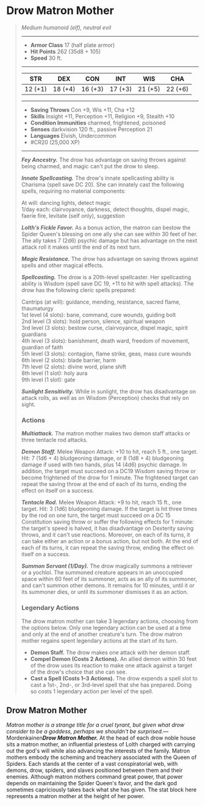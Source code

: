 # Drow Matron Mother
>*Medium humanoid (elf), neutral evil*
>___
>- **Armor Class** 17 (half plate armor)
>- **Hit Points** 262 (35d8 + 105)
>- **Speed** 30 ft.
>___
>|STR|DEX|CON|INT|WIS|CHA|
>|:---:|:---:|:---:|:---:|:---:|:---:|
>|12 (+1)|18 (+4)|16 (+3)|17 (+3)|21 (+5)|22 (+6)|
>___
>- **Saving Throws** Con +9, Wis +11, Cha +12
>- **Skills** Insight +11, Perception +11, Religion +9, Stealth +10
>- **Condition Immunities** charmed, frightened, poisoned
>- **Senses** darkvision 120 ft., passive Perception 21
>- **Languages** Elvish, Undercommon
>- #CR20 (25,000 XP)
>___
>***Fey Ancestry.*** The drow has advantage on saving throws against being charmed, and magic can't put the drow to sleep.  
>
>***Innate Spellcasting.*** The drow's innate spellcasting ability is Charisma (spell save DC 20). She can innately cast the following spells, requiring no material components:  
>
>At will: dancing lights, detect magic  
>1/day each: clairvoyance, darkness, detect thoughts, dispel magic, faerie fire, levitate (self only), suggestion  
>
>
>***Lolth's Fickle Favor.*** As a bonus action, the matron can bestow the Spider Queen's blessing on one ally she can see within 30 feet of her. The ally takes 7 (2d6) psychic damage but has advantage on the next attack roll it makes until the end of its next turn.  
>
>***Magic Resistance.*** The drow has advantage on saving throws against spells and other magical effects.  
>
>***Spellcasting.*** The drow is a 20th-level spellcaster. Her spellcasting ability is Wisdom (spell save DC 19, +11 to hit with spell attacks). The drow has the following cleric spells prepared:  
>
>Cantrips (at will): guidance, mending, resistance, sacred flame, thaumaturgy  
>1st level (4 slots): bane, command, cure wounds, guiding bolt  
>2nd level (3 slots): hold person, silence, spiritual weapon  
>3rd level (3 slots): bestow curse, clairvoyance, dispel magic, spirit guardians  
>4th level (3 slots): banishment, death ward, freedom of movement, guardian of faith  
>5th level (3 slots): contagion, flame strike, geas, mass cure wounds  
>6th level (2 slots): blade barrier, harm  
>7th level (2 slots): divine word, plane shift  
>8th level (1 slot): holy aura  
>9th level (1 slot): gate  
>
>
>***Sunlight Sensitivity.*** While in sunlight, the drow has disadvantage on attack rolls, as well as on Wisdom (Perception) checks that rely on sight.  
>
>### Actions
>***Multiattack.*** The matron mother makes two demon staff attacks or three tentacle rod attacks.  
>
>***Demon Staff.*** Melee Weapon Attack: +10 to hit, reach 5 ft., one target. Hit: 7 (1d6 + 4) bludgeoning damage, or 8 (1d8 + 4) bludgeoning damage if used with two hands, plus 14 (4d6) psychic damage. In addition, the target must succeed on a DC19 Wisdom saving throw or become frightened of the drow for 1 minute. The frightened target can repeat the saving throw at the end of each of its turns, ending the effect on itself on a success.  
>
>***Tentacle Rod.*** Melee Weapon Attack: +9 to hit, reach 15 ft., one target. Hit: 3 (1d6) bludgeoning damage. If the target is hit three times by the rod on one turn, the target must succeed on a DC 15 Constitution saving throw or suffer the following effects for 1 minute: the target's speed is halved, it has disadvantage on Dexterity saving throws, and it can't use reactions. Moreover, on each of its turns, it can take either an action or a bonus action, but not both. At the end of each of its turns, it can repeat the saving throw, ending the effect on itself on a success.  
>
>***Summon Servant (1/Day).*** The drow magically summons a retriever or a yochlol. The summoned creature appears in an unoccupied space within 60 feet of its summoner, acts as an ally of its summoner, and can't summon other demons. It remains for 10 minutes, until it or its summoner dies, or until its summoner dismisses it as an action.  
>
>### Legendary Actions
>The drow matron mother can take 3 legendary actions, choosing from the options below. Only one legendary action can be used at a time and only at the end of another creature's turn. The drow matron mother regains spent legendary actions at the start of its turn.
>
>- **Demon Staff.** The drow makes one attack with her demon staff.
>- **Compel Demon (Costs 2 Actions).** An allied demon within 30 feet of the drow uses its reaction to make one attack against a target of the drow's choice that she can see.
>- **Cast a Spell (Costs 1–3 Actions).** The drow expends a spell slot to cast a 1st-, 2nd-, or 3rd-level spell that she has prepared. Doing so costs 1 legendary action per level of the spell.

## Drow Matron Mother

*Matron mother is a strange title for a cruel tyrant, but given what drow consider to be a goddess, perhaps we shouldn't be surprised.*— Mordenkainen***Drow Matron Mother.*** At the head of each drow noble house sits a matron mother, an influential priestess of Lolth charged with carrying out the god's will while also advancing the interests of the family. Matron mothers embody the scheming and treachery associated with the Queen of Spiders. Each stands at the center of a vast conspiratorial web, with demons, drow, spiders, and slaves positioned between them and their enemies. Although matron mothers command great power, that power depends on maintaining the Spider Queen's favor, and the dark god sometimes capriciously takes back what she has given. The stat block here represents a matron mother at the height of her power.